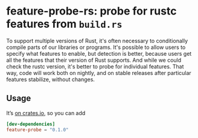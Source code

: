# feature-probe-rs: probe for rustc features from `build.rs`

To support multiple versions of Rust, it's often necessary to conditionally
compile parts of our libraries or programs. It's possible to allow users to
specify what features to enable, but detection is better, because users get
all the features that their version of Rust supports. And while we could check
the rustc version, it's better to probe for individual features. That way,
code will work both on nightly, and on stable releases after particular features
stabilize, without changes.

## Usage

It’s [on crates.io](https://crates.io/crates/feature-probe), so you can add

```toml
[dev-dependencies]
feature-probe = "0.1.0"
```


